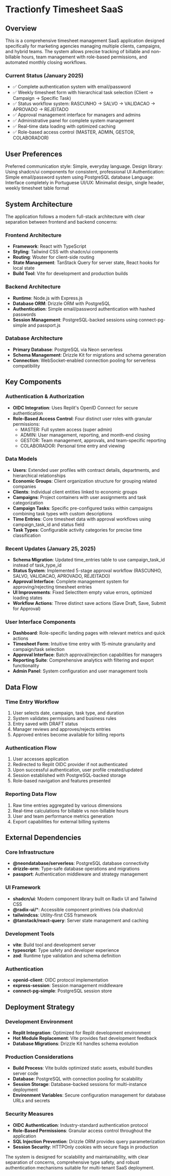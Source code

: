 # Tractionfy Timesheet SaaS

## Overview

This is a comprehensive timesheet management SaaS application designed specifically for marketing agencies managing multiple clients, campaigns, and hybrid teams. The system allows precise tracking of billable and non-billable hours, team management with role-based permissions, and automated monthly closing workflows.

### Current Status (January 2025)
- ✅ Complete authentication system with email/password
- ✅ Weekly timesheet form with hierarchical task selection (Client → Campaign → Specific Task)
- ✅ Status workflow system: RASCUNHO → SALVO → VALIDACAO → APROVADO → REJEITADO
- ✅ Approval management interface for managers and admins
- ✅ Administrative panel for complete system management
- ✅ Real-time data loading with optimized caching
- ✅ Role-based access control (MASTER, ADMIN, GESTOR, COLABORADOR)

## User Preferences

Preferred communication style: Simple, everyday language.
Design library: Using shadcn/ui components for consistent, professional UI
Authentication: Simple email/password system using PostgreSQL database
Language: Interface completely in Portuguese
UI/UX: Minimalist design, single header, weekly timesheet table format

## System Architecture

The application follows a modern full-stack architecture with clear separation between frontend and backend concerns:

### Frontend Architecture
- **Framework**: React with TypeScript
- **Styling**: Tailwind CSS with shadcn/ui components
- **Routing**: Wouter for client-side routing
- **State Management**: TanStack Query for server state, React hooks for local state
- **Build Tool**: Vite for development and production builds

### Backend Architecture
- **Runtime**: Node.js with Express.js
- **Database ORM**: Drizzle ORM with PostgreSQL
- **Authentication**: Simple email/password authentication with hashed passwords
- **Session Management**: PostgreSQL-backed sessions using connect-pg-simple and passport.js

### Database Architecture
- **Primary Database**: PostgreSQL via Neon serverless
- **Schema Management**: Drizzle Kit for migrations and schema generation
- **Connection**: WebSocket-enabled connection pooling for serverless compatibility

## Key Components

### Authentication & Authorization
- **OIDC Integration**: Uses Replit's OpenID Connect for secure authentication
- **Role-Based Access Control**: Four distinct user roles with granular permissions:
  - MASTER: Full system access (super admin)
  - ADMIN: User management, reporting, and month-end closing
  - GESTOR: Team management, approvals, and team-specific reporting
  - COLABORADOR: Personal time entry and viewing

### Data Models
- **Users**: Extended user profiles with contract details, departments, and hierarchical relationships
- **Economic Groups**: Client organization structure for grouping related companies
- **Clients**: Individual client entities linked to economic groups
- **Campaigns**: Project containers with user assignments and task categorization
- **Campaign Tasks**: Specific pre-configured tasks within campaigns combining task types with custom descriptions
- **Time Entries**: Core timesheet data with approval workflows using campaign_task_id and status field
- **Task Types**: Configurable activity categories for precise time classification

### Recent Updates (January 25, 2025)
- **Schema Migration**: Updated time_entries table to use campaign_task_id instead of task_type_id
- **Status System**: Implemented 5-stage approval workflow (RASCUNHO, SALVO, VALIDACAO, APROVADO, REJEITADO)
- **Approval Interface**: Complete management system for approving/rejecting timesheet entries
- **UI Improvements**: Fixed SelectItem empty value errors, optimized loading states
- **Workflow Actions**: Three distinct save actions (Save Draft, Save, Submit for Approval)

### User Interface Components
- **Dashboard**: Role-specific landing pages with relevant metrics and quick actions
- **Timesheet Form**: Intuitive time entry with 15-minute granularity and campaign/task selection
- **Approval Interface**: Batch approval/rejection capabilities for managers
- **Reporting Suite**: Comprehensive analytics with filtering and export functionality
- **Admin Panel**: System configuration and user management tools

## Data Flow

### Time Entry Workflow
1. User selects date, campaign, task type, and duration
2. System validates permissions and business rules
3. Entry saved with DRAFT status
4. Manager reviews and approves/rejects entries
5. Approved entries become available for billing reports

### Authentication Flow
1. User accesses application
2. Redirected to Replit OIDC provider if not authenticated
3. Upon successful authentication, user profile created/updated
4. Session established with PostgreSQL-backed storage
5. Role-based navigation and features presented

### Reporting Data Flow
1. Raw time entries aggregated by various dimensions
2. Real-time calculations for billable vs non-billable hours
3. User and team performance metrics generation
4. Export capabilities for external billing systems

## External Dependencies

### Core Infrastructure
- **@neondatabase/serverless**: PostgreSQL database connectivity
- **drizzle-orm**: Type-safe database operations and migrations
- **passport**: Authentication middleware and strategy management

### UI Framework
- **shadcn/ui**: Modern component library built on Radix UI and Tailwind CSS
- **@radix-ui/***: Accessible component primitives (via shadcn/ui)
- **tailwindcss**: Utility-first CSS framework
- **@tanstack/react-query**: Server state management and caching

### Development Tools
- **vite**: Build tool and development server
- **typescript**: Type safety and developer experience
- **zod**: Runtime type validation and schema definition

### Authentication
- **openid-client**: OIDC protocol implementation
- **express-session**: Session management middleware
- **connect-pg-simple**: PostgreSQL session store

## Deployment Strategy

### Development Environment
- **Replit Integration**: Optimized for Replit development environment
- **Hot Module Replacement**: Vite provides fast development feedback
- **Database Migrations**: Drizzle Kit handles schema evolution

### Production Considerations
- **Build Process**: Vite builds optimized static assets, esbuild bundles server code
- **Database**: PostgreSQL with connection pooling for scalability
- **Session Storage**: Database-backed sessions for multi-instance deployment
- **Environment Variables**: Secure configuration management for database URLs and secrets

### Security Measures
- **OIDC Authentication**: Industry-standard authentication protocol
- **Role-Based Permissions**: Granular access control throughout the application
- **SQL Injection Prevention**: Drizzle ORM provides query parameterization
- **Session Security**: HTTPOnly cookies with secure flags in production

The system is designed for scalability and maintainability, with clear separation of concerns, comprehensive type safety, and robust authentication mechanisms suitable for multi-tenant SaaS deployment.